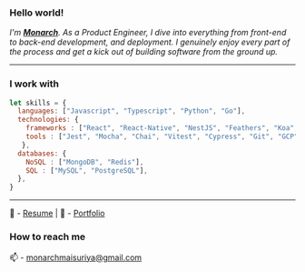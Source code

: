 


<!-- <img margin="auto" src="https://i.ibb.co/h29DXtb/w.png"/> -->

### Hello world!

<p>
  <em>
   I'm <a href="https://www.about.me/monarchmaisuriya" target="_blank"> <b>Monarch</b></a>. As a Product Engineer, I dive into everything from front-end to back-end  development, and deployment. I genuinely enjoy every part of the process and get a kick out of building software from the ground up. <br>
  </em>  
</p>
<hr>

### I work with 

```javascript
let skills = {
  languages: ["Javascript", "Typescript", "Python", "Go"],
  technologies: {
    frameworks : ["React", "React-Native", "NestJS", "Feathers", "Koa", "Fastify", "Django", "Flask", "FastAPI", "Fiber"],
    tools : ["Jest", "Mocha", "Chai", "Vitest", "Cypress", "Git", "GCP", "AWS", "Docker", "Kubernetes"]
   },
  databases: {
    NoSQL : ["MongoDB", "Redis"],
    SQL : ["MySQL", "PostgreSQL"],
  },
}
```

<hr>


📝 - [Resume](https://docs.google.com/document/d/e/2PACX-1vQvIEZ9MHsreLu1uICM5mJAVveYp-Gwe4cCJ328dXm3W7qALVXG6AtIBhEG1efMdJMS2Ck9RgPCkXBL/pub) | 🔭 - [Portfolio](https://ingeniousambivert.github.io/portfolio/)

### How to reach me

📫 - <a href="mailto:monarchmaisuriya@gmail.com">monarchmaisuriya@gmail.com</a>




<!--
**ingeniousambivert/ingeniousambivert** is a ✨ _special_ ✨ repository because its `README.md` (this file) appears on your GitHub profile.

Here are some ideas to get you started:

- 🔭 I’m currently working on ...
- 🌱 I’m currently learning ...
- 👯 I’m looking to collaborate on ...
- 🤔 I’m looking for help with ...
- 💬 Ask me about ...
- 😄 Pronouns: ...
- ⚡ Fun fact: ...

-->
